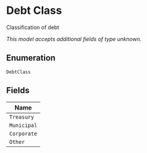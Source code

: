 
# Debt Class

Classification of debt

*This model accepts additional fields of type unknown.*

## Enumeration

`DebtClass`

## Fields

| Name |
|  --- |
| `Treasury` |
| `Municipal` |
| `Corporate` |
| `Other` |

